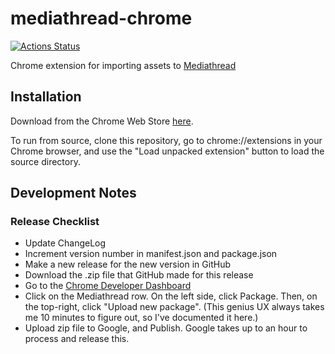 # mediathread-chrome

[![Actions Status](https://github.com/ccnmtl/mediathread-chrome/workflows/build-and-test/badge.svg)](https://github.com/ccnmtl/mediathread-chrome/actions)
 
Chrome extension for importing assets to [Mediathread](http://mediathread.info/)

## Installation
Download from the Chrome Web Store [here](https://chrome.google.com/webstore/detail/mediathread/gambcgmmppeklfmbahomokogelnaffbi).

To run from source, clone this repository, go to chrome://extensions
in your Chrome browser, and use the "Load unpacked extension" button
to load the source directory.

## Development Notes

### Release Checklist
* Update ChangeLog
* Increment version number in manifest.json and package.json
* Make a new release for the new version in GitHub
* Download the .zip file that GitHub made for this release
* Go to the [Chrome Developer Dashboard](https://chrome.google.com/webstore/developer/dashboard)
* Click on the Mediathread row. On the left side, click Package. Then, on the top-right, click "Upload new package". (This genius UX always takes me 10 minutes to figure out, so I've documented it here.)
* Upload zip file to Google, and Publish. Google takes up to an hour to process and release this.
